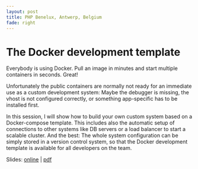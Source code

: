 ```yaml
---
layout: post
title: PHP Benelux, Antwerp, Belgium
fade: right
---
```

# The Docker development template
Everybody is using Docker. Pull an image in minutes and start multiple containers in seconds. Great!

Unfortunately the public containers are normally not ready for an immediate use as a custom development system: Maybe the debugger is missing, the vhost is not configured correctly, or something app-specific has to be installed first.

In this session, I will show how to build your own custom system based on a Docker-compose template. This includes also the automatic setup of connections to other systems like DB servers or a load balancer to start a scalable cluster. And the best: The whole system configuration can be simply stored in a version control system, so that the Docker development template is available for all developers on the team.

Slides: [online](https://5square.github.io/talks/2018/2018-01-26-PHP-Benelux-The-Docker-Development-Template/The_Docker_Development_Template.html) | [pdf](https://5square.github.io/talks/2018/2018-01-26-PHP-Benelux-The-Docker-Development-Template/The_Docker_Development_Template.pdf)